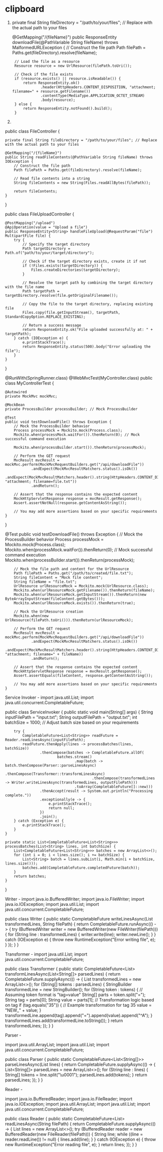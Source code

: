 # clipboard

1.
    private final String fileDirectory = "/path/to/your/files"; // Replace with the actual path to your files

    @GetMapping("/{fileName}")
    public ResponseEntity<Resource> downloadFile(@PathVariable String fileName) throws MalformedURLException {
        // Construct the file path
        Path filePath = Paths.get(fileDirectory).resolve(fileName);
        
        // Load the file as a resource
        Resource resource = new UrlResource(filePath.toUri());

        // Check if the file exists
        if (resource.exists() || resource.isReadable()) {
            return ResponseEntity.ok()
                    .header(HttpHeaders.CONTENT_DISPOSITION, "attachment; filename=" + resource.getFilename())
                    .contentType(MediaType.APPLICATION_OCTET_STREAM)
                    .body(resource);
        } else {
            return ResponseEntity.notFound().build();
        }

2.
public class FileController {

    private final String fileDirectory = "/path/to/your/files"; // Replace with the actual path to your files

    @GetMapping("/{fileName}")
    public String readFileContents(@PathVariable String fileName) throws IOException {
        // Construct the file path
        Path filePath = Paths.get(fileDirectory).resolve(fileName);

        // Read file contents into a string
        String fileContents = new String(Files.readAllBytes(filePath));

        return fileContents;
    }
}

public class FileUploadController {

    @PostMapping("/upload")
    @ApiOperation(value = "Upload a file")
    public ResponseEntity<String> handleFileUpload(@RequestParam("file") MultipartFile file) {
        try {
            // Specify the target directory
            Path targetDirectory = Path.of("path/to/your/target/directory");

            // Check if the target directory exists, create it if not
            if (!Files.exists(targetDirectory)) {
                Files.createDirectories(targetDirectory);
            }

            // Resolve the target path by combining the target directory with the file name
            Path targetPath = targetDirectory.resolve(file.getOriginalFilename());

            // Copy the file to the target directory, replacing existing file
            Files.copy(file.getInputStream(), targetPath, StandardCopyOption.REPLACE_EXISTING);

            // Return a success message
            return ResponseEntity.ok("File uploaded successfully at: " + targetPath);
        } catch (IOException e) {
            e.printStackTrace();
            return ResponseEntity.status(500).body("Error uploading the file");
        }
    }
}

@RunWith(SpringRunner.class)
@WebMvcTest(MyController.class)
public class MyControllerTest {

    @Autowired
    private MockMvc mockMvc;

    @MockBean
    private ProcessBuilder processBuilder; // Mock ProcessBuilder

    @Test
    public void testDownloadFile() throws Exception {
        // Mock the ProcessBuilder behavior
        Process processMock = Mockito.mock(Process.class);
        Mockito.when(processMock.waitFor()).thenReturn(0); // Mock successful command execution

        Mockito.when(processBuilder.start()).thenReturn(processMock);

        // Perform the GET request
        MvcResult mvcResult = mockMvc.perform(MockMvcRequestBuilders.get("/api/downloadFile"))
                .andExpect(MockMvcResultMatchers.status().isOk())
                .andExpect(MockMvcResultMatchers.header().string(HttpHeaders.CONTENT_DISPOSITION, "attachment; filename=file.txt"))
                .andReturn();

        // Assert that the response contains the expected content
        MockHttpServletResponse response = mvcResult.getResponse();
        Assert.assertNotNull(response.getContentAsString());

        // You may add more assertions based on your specific requirements
    }
}

@Test
    public void testDownloadFile() throws Exception {
        // Mock the ProcessBuilder behavior
        Process processMock = Mockito.mock(Process.class);
        Mockito.when(processMock.waitFor()).thenReturn(0); // Mock successful command execution
        Mockito.when(processBuilder.start()).thenReturn(processMock);

        // Mock the file path and content for the UrlResource
        Path filePath = Paths.get("/path/to/created/file.txt");
        String fileContent = "Mock file content";
        String fileName = "file.txt";
        UrlResource urlResourceMock = Mockito.mock(UrlResource.class);
        Mockito.when(urlResourceMock.getFilename()).thenReturn(fileName);
        Mockito.when(urlResourceMock.getInputStream()).thenReturn(new ByteArrayInputStream(fileContent.getBytes()));
        Mockito.when(urlResourceMock.exists()).thenReturn(true);

        // Mock the UrlResource creation
        Mockito.when(new UrlResource(filePath.toUri())).thenReturn(urlResourceMock);

        // Perform the GET request
        MvcResult mvcResult = mockMvc.perform(MockMvcRequestBuilders.get("/api/downloadFile"))
                .andExpect(MockMvcResultMatchers.status().isOk())
                .andExpect(MockMvcResultMatchers.header().string(HttpHeaders.CONTENT_DISPOSITION, "attachment; filename=" + fileName))
                .andReturn();

        // Assert that the response contains the expected content
        MockHttpServletResponse response = mvcResult.getResponse();
        Assert.assertEquals(fileContent, response.getContentAsString());

        // You may add more assertions based on your specific requirements
    }


Service Invoker - 
import java.util.List;
import java.util.concurrent.CompletableFuture;

public class ServiceInvoker {
    public static void main(String[] args) {
        String inputFilePath = "input.txt";
        String outputFilePath = "output.txt";
        int batchSize = 1000; // Adjust batch size based on your requirements

        try {
            CompletableFuture<List<String>> readFuture = Reader.readLinesAsync(inputFilePath);
            readFuture.thenApply(lines -> processBatches(lines, batchSize))
                    .thenCompose(batches -> CompletableFuture.allOf(
                            batches.stream()
                                    .map(batch -> batch.thenCompose(Parser::parseLinesAsync)
                                            .thenCompose(Transformer::transformLinesAsync)
                                            .thenCompose(transformedLines -> Writer.writeLinesAsync(transformedLines, outputFilePath)))
                                    .toArray(CompletableFuture[]::new)))
                    .thenAccept(result -> System.out.println("Processing complete."))
                    .exceptionally(e -> {
                        e.printStackTrace();
                        return null;
                    })
                    .join();
        } catch (Exception e) {
            e.printStackTrace();
        }
    }

    private static List<CompletableFuture<List<String>>> processBatches(List<String> lines, int batchSize) {
        List<CompletableFuture<List<String>>> batches = new ArrayList<>();
        for (int i = 0; i < lines.size(); i += batchSize) {
            List<String> batch = lines.subList(i, Math.min(i + batchSize, lines.size()));
            batches.add(CompletableFuture.completedFuture(batch));
        }
        return batches;
    }
}


Writer - 
import java.io.BufferedWriter;
import java.io.FileWriter;
import java.io.IOException;
import java.util.List;
import java.util.concurrent.CompletableFuture;

public class Writer {
    public static CompletableFuture<Void> writeLinesAsync(List<String> transformedLines, String filePath) {
        return CompletableFuture.runAsync(() -> {
            try (BufferedWriter writer = new BufferedWriter(new FileWriter(filePath))) {
                for (String line : transformedLines) {
                    writer.write(line);
                    writer.newLine();
                }
            } catch (IOException e) {
                throw new RuntimeException("Error writing file", e);
            }
        });
    }
}

Transformer - 
import java.util.List;
import java.util.concurrent.CompletableFuture;

public class Transformer {
    public static CompletableFuture<List<String>> transformLinesAsync(List<String[]> parsedLines) {
        return CompletableFuture.supplyAsync(() -> {
            List<String> transformedLines = new ArrayList<>();
            for (String[] tokens : parsedLines) {
                StringBuilder transformedLine = new StringBuilder();
                for (String token : tokens) {
                    // Assuming token format is "tag=value"
                    String[] parts = token.split("=");
                    String tag = parts[0];
                    String value = parts[1];
                    // Transformation logic based on tag
                    if (tag.equals("35")) {
                        // Example transformation for tag 35
                        value = "NEW_" + value;
                    }
                    transformedLine.append(tag).append("=").append(value).append("^A");
                }
                transformedLines.add(transformedLine.toString());
            }
            return transformedLines;
        });
    }
}

Parser - 

import java.util.ArrayList;
import java.util.List;
import java.util.concurrent.CompletableFuture;

public class Parser {
    public static CompletableFuture<List<String[]>> parseLinesAsync(List<String> lines) {
        return CompletableFuture.supplyAsync(() -> {
            List<String[]> parsedLines = new ArrayList<>();
            for (String line : lines) {
                String[] tokens = line.split("\u0001");
                parsedLines.add(tokens);
            }
            return parsedLines;
        });
    }
}

Reader -

import java.io.BufferedReader;
import java.io.FileReader;
import java.io.IOException;
import java.util.ArrayList;
import java.util.List;
import java.util.concurrent.CompletableFuture;

public class Reader {
    public static CompletableFuture<List<String>> readLinesAsync(String filePath) {
        return CompletableFuture.supplyAsync(() -> {
            List<String> lines = new ArrayList<>();
            try (BufferedReader reader = new BufferedReader(new FileReader(filePath))) {
                String line;
                while ((line = reader.readLine()) != null) {
                    lines.add(line);
                }
            } catch (IOException e) {
                throw new RuntimeException("Error reading file", e);
            }
            return lines;
        });
    }
}


